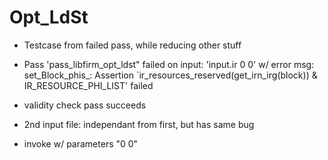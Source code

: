 # Opt_LdSt

- Testcase from failed pass, while reducing other stuff
- Pass 'pass_libfirm_opt_ldst" failed on input: 'input.ir 0 0' w/ error msg: 
    set_Block_phis_: Assertion `ir_resources_reserved(get_irn_irg(block)) & IR_RESOURCE_PHI_LIST' failed
- validity check pass succeeds

- 2nd input file: independant from first, but has same bug
- invoke w/ parameters "0 0"